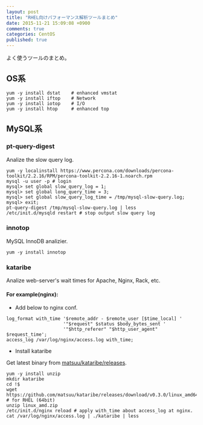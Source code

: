 ```yaml
---
layout: post
title: "RHEL向けパフォーマンス解析ツールまとめ"
date: 2015-11-21 15:09:08 +0900 
comments: true
categories: CentOS
published: true
---
```


よく使うツールのまとめ。

## OS系

```
yum -y install dstat    # enhanced vmstat 
yum -y install iftop    # Network
yum -y install iotop    # I/O
yum -y install htop     # enhanced top
```

## MySQL系

### pt-query-digest

Analize the slow query log.

```
yum -y localinstall https://www.percona.com/downloads/percona-toolkit/2.2.16/RPM/percona-toolkit-2.2.16-1.noarch.rpm
mysql -u user -p # login
mysql> set global slow_query_log = 1;
mysql> set global long_query_time = 3;
mysql> set global slow_query_log_time = /tmp/mysql-slow-query.log;
mysql> exit;
pt-query-digest /tmp/mysql-slow-query.log | less
/etc/init.d/mysqld restart # stop output slow query log
```

### innotop

MySQL InnoDB analizier.

```
yum -y install innotop
```

### kataribe

Analize web-server's wait times for Apache, Nginx, Rack, etc.

#### For example(nginx):

- Add below to nginx conf.

```
log_format with_time '$remote_addr - $remote_user [$time_local] '
                     '"$request" $status $body_bytes_sent '
                     '"$http_referer" "$http_user_agent" $request_time';
access_log /var/log/nginx/access.log with_time;
```

- Install kataribe

Get latest binary from [matsuu/kataribe/releases](https://github.com/matsuu/kataribe/releases).

```
yum -y install unzip
mkdir kataribe
cd !$
wget https://github.com/matsuu/kataribe/releases/download/v0.3.0/linux_amd64.zip # for RHEL (64bit)
unzip linux_amd.zip
/etc/init.d/nginx reload # apply with_time about access_log at nginx.
cat /var/log/nginx/access.log | ./kataribe | less
```
